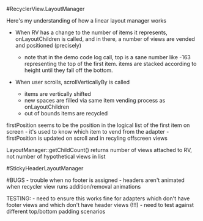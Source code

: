 #RecyclerView.LayoutManager

Here's my understanding of how a linear layout manager works
- When RV has a change to the number of items it represents, onLayoutChildren is called, and in there, a number of views are vended and positioned (precisely)
	- note that in the demo code log call, top is a sane number like -163 representing the top of the first item. items are stacked according to height until they fall off the bottom.
	
- When user scrolls, scrollVerticallyBy is called
	- items are vertically shifted
	- new spaces are filled via same item vending process as onLayoutChildren
	- out of bounds items are recycled
	
firstPosition seems to be the position in the logical list of the first item on screen - it's used to know which item to vend from the adapter
	- firstPosition is updated on scroll and in recyling offscreen views

LayoutManager::getChildCount() returns number of views attached to RV, not number of hypothetical views in list
	
#StickyHeaderLayoutManager

#BUGS
	- trouble when no footer is assigned
	- headers aren't animated when recycler view runs addition/removal animations


TESTING:
	- need to ensure this works fine for adapters which don't have footer views and which don't have header views (!!!)
	- need to test against different top/bottom padding scenarios
